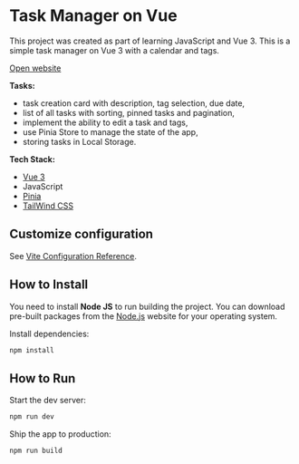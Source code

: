# Task Manager on Vue

This project was created as part of learning JavaScript and Vue 3.
This is a simple task manager on Vue 3 with a calendar and tags.

[Open website](https://darmush.github.io/task-manager-vue/)

**Tasks:**

- task creation card with description, tag selection, due date,
- list of all tasks with sorting, pinned tasks and pagination,
- implement the ability to edit a task and tags,
- use Pinia Store to manage the state of the app,
- storing tasks in Local Storage.

**Tech Stack:**

- [Vue 3](https://https://vuejs.org/)
- JavaScript
- [Pinia](https://pinia.vuejs.org/)
- [TailWind CSS](https://tailwindcss.com/)

## Customize configuration

See [Vite Configuration Reference](https://vite.dev/config/).

## How to Install

You need to install **Node JS** to run building the project.
You can download pre-built packages from the [Node.js](https://nodejs.org/en/) website for your operating system.

Install dependencies:

```sh
npm install
```

## How to Run

Start the dev server:

```sh
npm run dev
```

Ship the app to production:

```sh
npm run build
```
